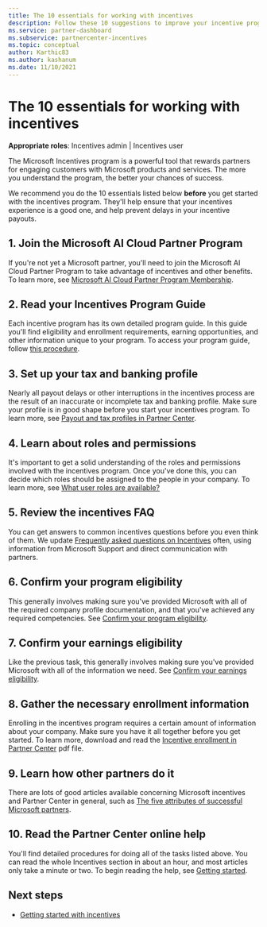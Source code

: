 ```yaml
---
title: The 10 essentials for working with incentives
description: Follow these 10 suggestions to improve your incentive program experience and receive payouts sooner.
ms.service: partner-dashboard
ms.subservice: partnercenter-incentives
ms.topic: conceptual
author: Karthic83
ms.author: kashanum
ms.date: 11/10/2021
---
```


# The 10 essentials for working with incentives

**Appropriate roles**: Incentives admin | Incentives user

The Microsoft Incentives program is a powerful tool that rewards partners for engaging customers with Microsoft products and services. The more you understand the program, the better your chances of success.

We recommend you do the 10 essentials listed below **before** you get started with the incentives program. They'll help ensure that your incentives experience is a good one, and help prevent delays in your incentive payouts.

## 1. Join the Microsoft AI Cloud Partner Program

If you're not yet a Microsoft partner, you'll need to join the Microsoft AI Cloud Partner Program to take advantage of incentives and other benefits. To learn more, see [Microsoft AI Cloud Partner Program Membership](https://partner.microsoft.com/membership).

## 2. Read your Incentives Program Guide

Each incentive program has its own detailed program guide. In this guide you'll find eligibility and enrollment requirements, earning opportunities, and other information unique to your program. To access your program guide, follow [this procedure](incentives-determined-your-program-eligibility.md#determining-your-program-eligibility).

## 3. Set up your tax and banking profile

Nearly all payout delays or other interruptions in the incentives process are the result of an inaccurate or incomplete tax and banking profile. Make sure your profile is in good shape before you start your incentives program. To learn more, see [Payout and tax profiles in Partner Center](incentives-create-and-manage-your-payout-and-tax-profiles.md).

## 4. Learn about roles and permissions

It's important to get a solid understanding of the roles and permissions involved with the incentives program. Once you've done this, you can decide which roles should be assigned to the people in your company. To learn more, see [What user roles are available?](incentives-faq.yml#what-user-roles-are-available-)

## 5. Review the incentives FAQ

You can get answers to common incentives questions before you even think of them. We update [Frequently asked questions on Incentives](incentives-faq.yml) often, using information from Microsoft Support and direct communication with partners.

## 6. Confirm your program eligibility

This generally involves making sure you've provided Microsoft with all of the required company profile documentation, and that you've achieved any required competencies. See [Confirm your program eligibility](incentives-determined-your-program-eligibility.md).

## 7. Confirm your earnings eligibility

Like the previous task, this generally involves making sure you've provided Microsoft with all of the information we need. See [Confirm your earnings eligibility](incentives-confirm-your-earnings-eligibility.md).

## 8. Gather the necessary enrollment information

Enrolling in the incentives program requires a certain amount of information about your company. Make sure you have it all together before you get started. To learn more, download and read the [Incentive enrollment in Partner Center](https://assetsprod.microsoft.com/partner-center-incentives-enrollment.pdf) pdf file.

## 9. Learn how other partners do it

There are lots of good articles available concerning Microsoft incentives and Partner Center in general, such as [The five attributes of successful Microsoft partners](https://www.microsoft.com/en-us/us-partner-blog/2019/08/29/the-five-attributes-of-successful-microsoft-partners/).

## 10. Read the Partner Center online help

You'll find detailed procedures for doing all of the tasks listed above. You can read the whole Incentives section in about an hour, and most articles only take a minute or two. To begin reading the help, see [Getting started](incentives-get-started-intro.md).

## Next steps

- [Getting started with incentives](incentives-get-started-intro.md)
